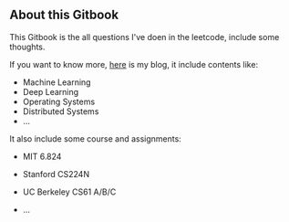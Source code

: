 ## About this Gitbook

This Gitbook is the all questions I've doen in the leetcode, include some thoughts.



If you want to know more, [here](https://yu-yang.pro/) is my blog, it include contents like:

* Machine Learning
* Deep Learning
* Operating Systems
* Distributed Systems
* ...

It also include some course and assignments:

* MIT 6.824
* Stanford CS224N
* UC Berkeley CS61 A/B/C

* ...

